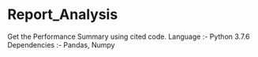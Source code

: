 # Report_Analysis
Get the Performance Summary using cited code. 
Language :- Python 3.7.6
Dependencies :- Pandas, Numpy
